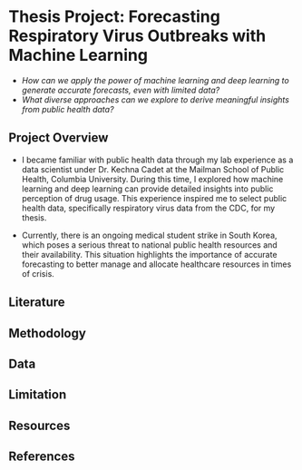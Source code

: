 # Thesis Project: Forecasting Respiratory Virus Outbreaks with Machine Learning 

- *How can we apply the power of machine learning and deep learning to generate accurate forecasts, even with limited data?*
- *What diverse approaches can we explore to derive meaningful insights from public health data?*

## Project Overview 
- I became familiar with public health data through my lab experience as a data scientist under Dr. Kechna Cadet at the Mailman School of Public Health, Columbia University. During this time, I explored how machine learning and deep learning can provide detailed insights into public perception of drug usage. This experience inspired me to select public health data, specifically respiratory virus data from the CDC, for my thesis.
  
- Currently, there is an ongoing medical student strike in South Korea, which poses a serious threat to national public health resources and their availability. This situation highlights the importance of accurate forecasting to better manage and allocate healthcare resources in times of crisis.

## Literature

## Methodology 

## Data 

## Limitation 

## Resources

## References 
